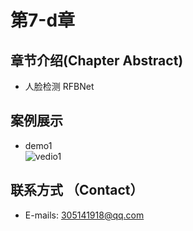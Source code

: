 # 第7-d章  
## 章节介绍(Chapter Abstract)  
* 人脸检测  RFBNet
## 案例展示  
* demo1  
![vedio1](https://github.com/XiangLiK/cv_course/raw/master/chapter_07b/samples/Vedio_jk.gif)  

## 联系方式 （Contact）  
* E-mails: 305141918@qq.com  
